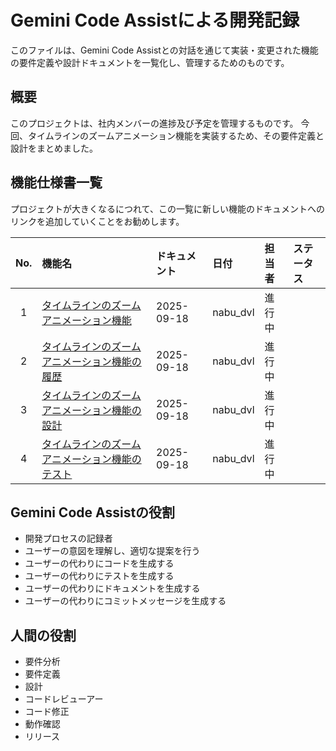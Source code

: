 # Gemini Code Assistによる開発記録

このファイルは、Gemini Code Assistとの対話を通じて実装・変更された機能の要件定義や設計ドキュメントを一覧化し、管理するためのものです。

## 概要
このプロジェクトは、社内メンバーの進捗及び予定を管理するものです。
今回、タイムラインのズームアニメーション機能を実装するため、その要件定義と設計をまとめました。

## 機能仕様書一覧

プロジェクトが大きくなるにつれて、この一覧に新しい機能のドキュメントへのリンクを追加していくことをお勧めします。

| No. | 機能名 | ドキュメント | 日付 | 担当者 | ステータス |
|:---:|:---|:---|:---|:---|:---|
| 1 | [タイムラインのズームアニメーション機能](.gemini/zoom-animation-feature.md) | 2025-09-18 | nabu_dvl | 進行中 |
| 2 | [タイムラインのズームアニメーション機能の履歴](.gemini/zoom-animation-feature-history.md) | 2025-09-18 | nabu_dvl | 進行中 |
| 3 | [タイムラインのズームアニメーション機能の設計](.gemini/zoom-animation-feature-design.md) | 2025-09-18 | nabu_dvl | 進行中 |
| 4 | [タイムラインのズームアニメーション機能のテスト](.gemini/zoom-animation-feature-test.md) | 2025-09-18 | nabu_dvl | 進行中 |

## Gemini Code Assistの役割
 - 開発プロセスの記録者
 - ユーザーの意図を理解し、適切な提案を行う
 - ユーザーの代わりにコードを生成する
 - ユーザーの代わりにテストを生成する
 - ユーザーの代わりにドキュメントを生成する
 - ユーザーの代わりにコミットメッセージを生成する

## 人間の役割
 - 要件分析
 - 要件定義
 - 設計
 - コードレビューアー
 - コード修正
 - 動作確認
 - リリース
